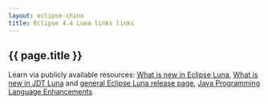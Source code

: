 ```yaml
---
layout: eclipse-china
title: Eclipse 4.4 Luna links links
---
```


## {{ page.title }}

Learn via publicly available resources: 
<a rel="nofollow" class="external text" href="http://help.eclipse.org/luna/index.jsp?topic=%2Forg.eclipse.platform.doc.user%2FwhatsNew%2Fplatform_whatsnew.html&amp;cp=0_6">What is new in Eclipse Luna</a>, 
<a rel="nofollow" class="external text" href="http://help.eclipse.org/luna/index.jsp?topic=%2Forg.eclipse.jdt.doc.user%2FwhatsNew%2Fjdt_whatsnew.html&amp;cp=1_6">What is new in JDT Luna</a>
and <a rel="nofollow" class="external text" href="https://www.eclipse.org/luna/">general Eclipse Luna release page</a>, 
<a rel="nofollow" class="external text" href="http://docs.oracle.com/javase/8/docs/technotes/guides/language/enhancements.html">Java Programming Language Enhancements</a>

